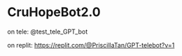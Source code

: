 # CruHopeBot2.0

on tele: @test_tele_GPT_bot


on replit: https://replit.com/@PriscillaTan/GPT-telebot?v=1
